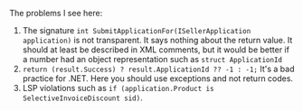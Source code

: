 The problems I see here:
1. The signature `int SubmitApplicationFor(ISellerApplication application)` is not transparent. It says nothing about the return value. It should at least be described in XML comments, but it would be better if a number had an object representation such as `struct ApplicationId`
2. `return (result.Success) ? result.ApplicationId ?? -1 : -1;` It's a bad practice for .NET. Here you should use exceptions and not return codes.
3. LSP violations such as `if (application.Product is SelectiveInvoiceDiscount sid)`.